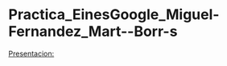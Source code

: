 # Practica_EinesGoogle_Miguel-Fernandez_Mart--Borr-s
[Presentacion:](https://docs.google.com/presentation/d/1HfBJzen9oeQxZO8zs9cgnJVAxOAHKwHMEVEQxr1ZX7A/edit?usp=sharing "Conversion Binari-Decimal-Hexadecimal-Octal")
